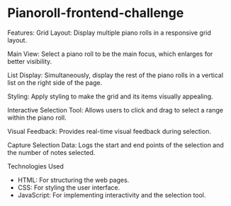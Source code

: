 # Pianoroll-frontend-challenge
Features: 
Grid Layout: Display multiple piano rolls in a responsive grid layout.

Main View: Select a piano roll to be the main focus, which enlarges for better visibility.

List Display: Simultaneously, display the rest of the piano rolls in a vertical list on the right side of the page.

Styling: Apply styling to make the grid and its items visually appealing.

Interactive Selection Tool: Allows users to click and drag to select a range within the piano roll.

Visual Feedback: Provides real-time visual feedback during selection.

Capture Selection Data: Logs the start and end points of the selection and the number of notes selected.


 Technologies Used

- HTML: For structuring the web pages.
- CSS: For styling the user interface.
- JavaScript: For implementing interactivity and the selection tool.


